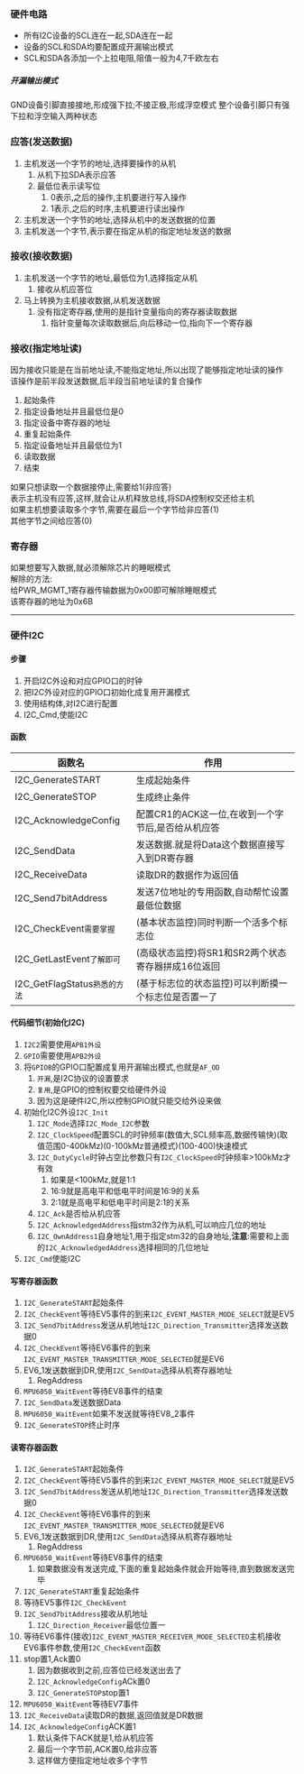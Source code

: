 ### 硬件电路
- 所有I2C设备的SCL连在一起,SDA连在一起
- 设备的SCL和SDA均要配置成开漏输出模式
- SCL和SDA各添加一个上拉电阻,阻值一般为4,7千欧左右
##### 开漏输出模式
GND设备引脚直接接地,形成强下拉;不接正极,形成浮空模式
整个设备引脚只有强下拉和浮空输入两种状态
### 应答(发送数据)
1. 主机发送一个字节的地址,选择要操作的从机
   1. 从机下拉SDA表示应答
   2. 最低位表示读写位
      1. 0表示,之后的操作,主机要进行写入操作
      2. 1表示,之后的时序,主机要进行读出操作
2. 主机发送一个字节的地址,选择从机中的发送数据的位置
3. 主机发送一个字节,表示要在指定从机的指定地址发送的数据
### 接收(接收数据)
1. 主机发送一个字节的地址,最低位为1,选择指定从机
   1. 接收从机应答位
2. 马上转换为主机接收数据,从机发送数据
   1. 没有指定寄存器,使用的是指针变量指向的寄存器读取数据
      1. 指针变量每次读取数据后,向后移动一位,指向下一个寄存器
### 接收(指定地址读)
因为接收只能是在当前地址读,不能指定地址,所以出现了能够指定地址读的操作\
该操作是前半段发送数据,后半段当前地址读的复合操作
1. 起始条件
2. 指定设备地址并且最低位是0
3. 指定设备中寄存器的地址
4. 重复起始条件
5. 指定设备地址并且最低位为1
6. 读取数据
7. 结束

如果只想读取一个数据接停止,需要给1(非应答)\
表示主机没有应答,这样,就会让从机释放总线,将SDA控制权交还给主机\
如果主机想要读取多个字节,需要在最后一个字节给非应答(1)\
其他字节之间给应答(0)

### 寄存器
如果想要写入数据,就必须解除芯片的睡眠模式\
解除的方法:\
给PWR_MGMT_1寄存器传输数据为0x00即可解除睡眠模式\
该寄存器的地址为0x6B

---
### 硬件I2C
#### 步骤
1. 开启I2C外设和对应GPIO口的时钟
2. 把I2C外设对应的GPIO口初始化成复用开漏模式
3. 使用结构体,对I2C进行配置
4. I2C_Cmd,使能I2C
#### 函数
|函数名|作用|
|---|---|
|I2C_GenerateSTART|生成起始条件|
|I2C_GenerateSTOP|生成终止条件|
|I2C_AcknowledgeConfig|配置CR1的ACK这一位,在收到一个字节后,是否给从机应答|
|I2C_SendData|发送数据.就是将Data这个数据直接写入到DR寄存器|
|I2C_ReceiveData|读取DR的数据作为返回值|
|I2C_Send7bitAddress|发送7位地址的专用函数,自动帮忙设置最低位数据|
|I2C_CheckEvent`需要掌握`|(基本状态监控)同时判断一个活多个标志位|
|I2C_GetLastEvent`了解即可`|(高级状态监控)将SR1和SR2两个状态寄存器拼成16位返回|
|I2C_GetFlagStatus`熟悉的方法`|(基于标志位的状态监控)可以判断摸一个标志位是否置一了|
#### 代码细节(初始化I2C)
1. `I2C2`需要使用`APB1外设`
2. `GPIO`需要使用`APB2外设`
3. 将`GPIOB`的GPIO口配置成复用开漏输出模式,也就是`AF_OD`
   1. `开漏`,是I2C协议的设置要求
   2. `复用`,是GPIO的控制权要交给硬件外设
   3. 因为这是硬件I2C,所以控制GPIO就只能交给外设来做
4. 初始化I2C外设`I2C_Init`
   1. `I2C_Mode`选择`I2C_Mode_I2C`参数
   2. `I2C_ClockSpeed`配置SCL的时钟频率(数值大,SCL频率高,数据传输快)(取值范围0-400kMz)(0-100kMz普通模式)(100-400)快速模式
   3. `I2C_DutyCycle`时钟占空比参数只有`I2C_ClockSpeed`时钟频率>100kMz才有效
      1. 如果是<100kMz,就是1:1
      2. 16:9就是高电平和低电平时间是16:9的关系
      3. 2:1就是高电平和低电平时间是2:1的关系
   4. `I2C_Ack`是否给从机应答
   5. `I2C_AcknowledgedAddress`指stm32作为从机,可以响应几位的地址
   6. `I2C_OwnAddress1`自身地址1,用于指定stm32的自身地址,**注意**:需要和上面的`I2C_AcknowledgedAddress`选择相同的几位地址
5. `I2C_Cmd`使能I2C
#### 写寄存器函数
1. `I2C_GenerateSTART`起始条件
2. `I2C_CheckEvent`等待EV5事件的到来`I2C_EVENT_MASTER_MODE_SELECT`就是EV5
3. `I2C_Send7bitAddress`发送从机地址`I2C_Direction_Transmitter`选择发送数据0
4. `I2C_CheckEvent`等待EV6事件的到来`I2C_EVENT_MASTER_TRANSMITTER_MODE_SELECTED`就是EV6
5. EV6_1发送数据到DR,使用`I2C_SendData`选择从机寄存器地址
   1. RegAddress
6. `MPU6050_WaitEvent`等待EV8事件的结束
7. `I2C_SendData`发送数据Data
8. `MPU6050_WaitEvent`如果不发送就等待EV8_2事件
9. `I2C_GenerateSTOP`终止时序
#### 读寄存器函数
1. `I2C_GenerateSTART`起始条件
2. `I2C_CheckEvent`等待EV5事件的到来`I2C_EVENT_MASTER_MODE_SELECT`就是EV5
3. `I2C_Send7bitAddress`发送从机地址`I2C_Direction_Transmitter`选择发送数据0
4. `I2C_CheckEvent`等待EV6事件的到来`I2C_EVENT_MASTER_TRANSMITTER_MODE_SELECTED`就是EV6
5. EV6_1发送数据到DR,使用`I2C_SendData`选择从机寄存器地址
   1. RegAddress
6. `MPU6050_WaitEvent`等待EV8事件的结束
   1. 如果数据没有发送完成,下面的重复起始条件就会开始等待,直到数据发送完毕
7. `I2C_GenerateSTART`重复起始条件
8. 等待EV5事件`I2C_CheckEvent`
9. `I2C_Send7bitAddress`接收从机地址
   1.  `I2C_Direction_Receiver`最低位置一
10. 等待EV6事件(接收)`I2C_EVENT_MASTER_RECEIVER_MODE_SELECTED`主机接收EV6事件参数,使用`I2C_CheckEvent`函数
11. stop置1,Ack置0
    1.  因为数据收到之前,应答位已经发送出去了
    2.  `I2C_AcknowledgeConfig`ACk置0
    3.  `I2C_GenerateSTOP`stop置1
12. `MPU6050_WaitEvent`等待EV7事件
13. `I2C_ReceiveData`读取DR的数据,返回值就是DR数据
14. `I2C_AcknowledgeConfig`ACK置1
    1.  默认条件下ACK就是1,给从机应答
    2.  最后一个字节前,ACK置0,给非应答
    3.  这样做方便指定地址收多个字节
